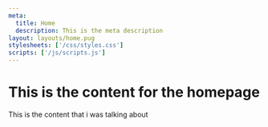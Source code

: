 ```yaml
---
meta:
  title: Home
  description: This is the meta description
layout: layouts/home.pug
stylesheets: ['/css/styles.css']
scripts: ['/js/scripts.js']
---
```


# This is the content for the homepage

This is the content that i was talking about
